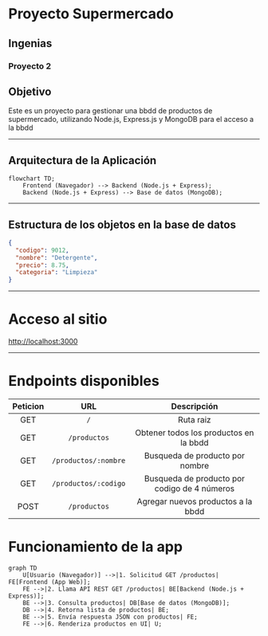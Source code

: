 # Proyecto Supermercado 

## Ingenias

### Proyecto 2

## Objetivo

Este es un proyecto para gestionar una bbdd de productos de supermercado, utilizando Node.js, Express.js y MongoDB para el acceso a la bbdd

---

## Arquitectura de la Aplicación

``` mermaid
flowchart TD;
    Frontend (Navegador) --> Backend (Node.js + Express);
    Backend (Node.js + Express) --> Base de datos (MongoDB);
```
---

## Estructura de los objetos en la base de datos

```json
{
  "codigo": 9012,
  "nombre": "Detergente",
  "precio": 8.75,
  "categoria": "Limpieza"
}
```

---

# Acceso al sitio

[http://localhost:3000](http://localhost:3000)

---

# Endpoints disponibles

| Peticion | URL | Descripción |
|:--------:|:---:|:-----------:|
| GET | `/` | Ruta raiz |
| GET |  `/productos` | Obtener todos los productos en la bbdd |
| GET | `/productos/:nombre` | Busqueda de producto por nombre |
| GET | `/productos/:codigo` | Busqueda de producto por codigo de 4 números |
| POST | `/productos` | Agregar nuevos productos a la bbdd|

# Funcionamiento de la app

```mermaid
graph TD
    U[Usuario (Navegador)] -->|1. Solicitud GET /productos| FE[Frontend (App Web)];
    FE -->|2. Llama API REST GET /productos| BE[Backend (Node.js + Express)];
    BE -->|3. Consulta productos| DB[Base de datos (MongoDB)];
    DB -->|4. Retorna lista de productos| BE;
    BE -->|5. Envía respuesta JSON con productos| FE;
    FE -->|6. Renderiza productos en UI| U;

```